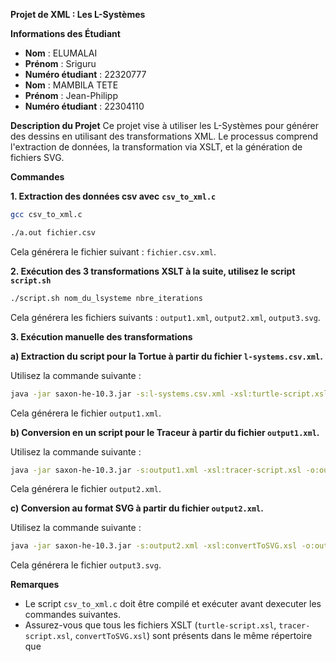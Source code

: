 **Projet de XML : Les L-Systèmes**

**Informations des Étudiant**
- ****Nom**** : ELUMALAI
- ****Prénom**** : Sriguru
- ****Numéro étudiant**** : 22320777
- ****Nom**** : MAMBILA TETE
- ****Prénom**** : Jean-Philipp
- ****Numéro étudiant**** : 22304110

**Description du Projet**
Ce projet vise à utiliser les L-Systèmes pour générer des dessins en utilisant des transformations XML. Le processus comprend l'extraction de données, la transformation via XSLT, et la génération de fichiers SVG.

**Commandes**

**1. Extraction des données csv avec** **`csv_to_xml.c`**

```bash
gcc csv_to_xml.c

./a.out fichier.csv
```

Cela générera le fichier suivant : `fichier.csv.xml`.

**2. Exécution des 3 transformations XSLT à la suite, utilisez le script** **`script.sh`**

```bash
./script.sh nom_du_lsysteme nbre_iterations
```

Cela générera les fichiers suivants : `output1.xml`, `output2.xml`, `output3.svg`.

**3. Exécution manuelle des transformations**

**a) Extraction du script pour la Tortue à partir du fichier `l-systems.csv.xml`.**

Utilisez la commande suivante :

```bash
java -jar saxon-he-10.3.jar -s:l-systems.csv.xml -xsl:turtle-script.xsl lsysName="nom_du_lsysteme" n="nbre_iterations" -o:output1.xml
```

Cela générera le fichier `output1.xml`.

**b) Conversion en un script pour le Traceur à partir du fichier `output1.xml`.**

Utilisez la commande suivante :

```bash
java -jar saxon-he-10.3.jar -s:output1.xml -xsl:tracer-script.xsl -o:output2.xml
```

Cela générera le fichier `output2.xml`.

**c) Conversion au format SVG  à partir du fichier `output2.xml`.**

Utilisez la commande suivante :

```bash
java -jar saxon-he-10.3.jar -s:output2.xml -xsl:convertToSVG.xsl -o:output3.svg
```

Cela générera le fichier `output3.svg`.

**Remarques**

   - Le script `csv_to_xml.c` doit être compilé et exécuter avant dexecuter les commandes suivantes.
   - Assurez-vous que tous les fichiers XSLT (`turtle-script.xsl`, `tracer-script.xsl`, `convertToSVG.xsl`) sont présents dans le même répertoire que